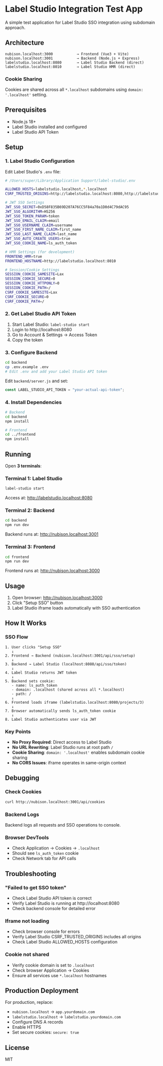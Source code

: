# Label Studio Integration Test App

A simple test application for Label Studio SSO integration using subdomain approach.

## Architecture

```
nubison.localhost:3000           → Frontend (Vue3 + Vite)
nubison.localhost:3001           → Backend (Node.js + Express)
labelstudio.localhost:8080       → Label Studio Backend (direct)
labelstudio.localhost:8010       → Label Studio HMR (direct)
```

### Cookie Sharing

Cookies are shared across all `*.localhost` subdomains using `domain: '.localhost'` setting.

## Prerequisites

- Node.js 18+
- Label Studio installed and configured
- Label Studio API Token

## Setup

### 1. Label Studio Configuration

Edit Label Studio's `.env` file:

```bash
# /Users/super/Library/Application Support/label-studio/.env

ALLOWED_HOSTS=labelstudio.localhost,*.localhost
CSRF_TRUSTED_ORIGINS=http://labelstudio.localhost:8080,http://labelstudio.localhost:8010,http://nubison.localhost:3000,http://nubison.localhost:3001

# JWT SSO Settings
JWT_SSO_SECRET=0xD58F835B69D207A76CC5F84a70a1D0d4C79dAC95
JWT_SSO_ALGORITHM=HS256
JWT_SSO_TOKEN_PARAM=token
JWT_SSO_EMAIL_CLAIM=email
JWT_SSO_USERNAME_CLAIM=username
JWT_SSO_FIRST_NAME_CLAIM=first_name
JWT_SSO_LAST_NAME_CLAIM=last_name
JWT_SSO_AUTO_CREATE_USERS=true
JWT_SSO_COOKIE_NAME=ls_auth_token

# HMR Settings (for development)
FRONTEND_HMR=true
FRONTEND_HOSTNAME=http://labelstudio.localhost:8010

# Session/Cookie Settings
SESSION_COOKIE_SAMESITE=Lax
SESSION_COOKIE_SECURE=0
SESSION_COOKIE_HTTPONLY=0
SESSION_COOKIE_PATH=/
CSRF_COOKIE_SAMESITE=Lax
CSRF_COOKIE_SECURE=0
CSRF_COOKIE_PATH=/
```

### 2. Get Label Studio API Token

1. Start Label Studio: `label-studio start`
2. Login to http://localhost:8080
3. Go to Account & Settings → Access Token
4. Copy the token

### 3. Configure Backend

```bash
cd backend
cp .env.example .env
# Edit .env and add your Label Studio API token
```

Edit `backend/server.js` and set:

```javascript
const LABEL_STUDIO_API_TOKEN = "your-actual-api-token";
```

### 4. Install Dependencies

```bash
# Backend
cd backend
npm install

# Frontend
cd ../frontend
npm install
```

## Running

Open **3 terminals**:

### Terminal 1: Label Studio

```bash
label-studio start
```

Access at: http://labelstudio.localhost:8080

### Terminal 2: Backend

```bash
cd backend
npm run dev
```

Backend runs at: http://nubison.localhost:3001

### Terminal 3: Frontend

```bash
cd frontend
npm run dev
```

Frontend runs at: http://nubison.localhost:3000

## Usage

1. Open browser: http://nubison.localhost:3000
2. Click "Setup SSO" button
3. Label Studio iframe loads automatically with SSO authentication

## How It Works

### SSO Flow

```
1. User clicks "Setup SSO"
   ↓
2. Frontend → Backend (nubison.localhost:3001/api/sso/setup)
   ↓
3. Backend → Label Studio (localhost:8080/api/sso/token)
   ↓
4. Label Studio returns JWT token
   ↓
5. Backend sets cookie:
   - name: ls_auth_token
   - domain: .localhost (shared across all *.localhost)
   - path: /
   ↓
6. Frontend loads iframe (labelstudio.localhost:8080/projects/3)
   ↓
7. Browser automatically sends ls_auth_token cookie
   ↓
8. Label Studio authenticates user via JWT
```

### Key Points

- **No Proxy Required**: Direct access to Label Studio
- **No URL Rewriting**: Label Studio runs at root path `/`
- **Cookie Sharing**: `domain: '.localhost'` enables subdomain cookie sharing
- **No CORS Issues**: iframe operates in same-origin context

## Debugging

### Check Cookies

```bash
curl http://nubison.localhost:3001/api/cookies
```

### Backend Logs

Backend logs all requests and SSO operations to console.

### Browser DevTools

- Check Application → Cookies → `.localhost`
- Should see `ls_auth_token` cookie
- Check Network tab for API calls

## Troubleshooting

### "Failed to get SSO token"

- Check Label Studio API token is correct
- Verify Label Studio is running at http://localhost:8080
- Check backend console for detailed error

### Iframe not loading

- Check browser console for errors
- Verify Label Studio CSRF_TRUSTED_ORIGINS includes all origins
- Check Label Studio ALLOWED_HOSTS configuration

### Cookie not shared

- Verify cookie domain is set to `.localhost`
- Check browser Application → Cookies
- Ensure all services use `*.localhost` hostnames

## Production Deployment

For production, replace:

- `nubison.localhost` → `app.yourdomain.com`
- `labelstudio.localhost` → `labelstudio.yourdomain.com`
- Configure DNS A records
- Enable HTTPS
- Set secure cookies: `secure: true`

## License

MIT
